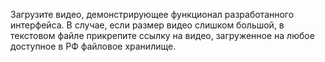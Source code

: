 Загрузите видео, демонстрирующее функционал разработанного интерфейса. В случае, если размер видео слишком большой, в текстовом файле прикрепите ссылку на видео, загруженное на любое доступное в РФ файловое хранилище.